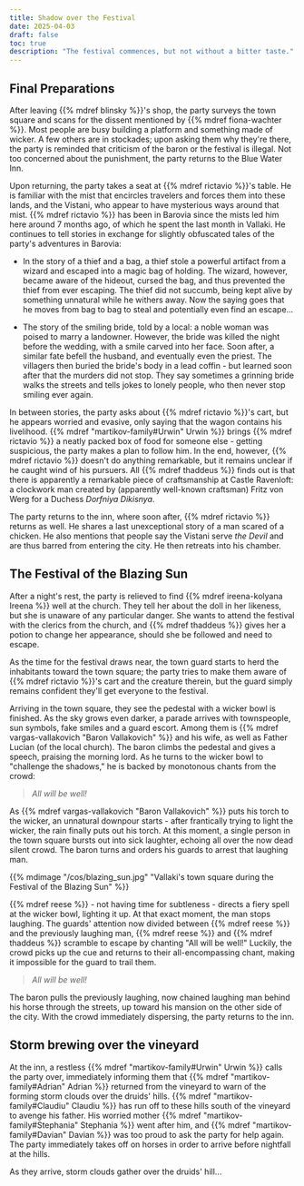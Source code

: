 ```yaml
---
title: Shadow over the Festival
date: 2025-04-03
draft: false
toc: true
description: "The festival commences, but not without a bitter taste."
---
```


## Final Preparations

After leaving {{% mdref blinsky %}}'s shop, the party surveys the town square and scans for the dissent mentioned by {{% mdref fiona-wachter %}}. Most people are busy building a platform and something made of wicker. A few others are in stockades; upon asking them why they're there, the party is reminded that criticism of the baron or the festival is illegal. Not too concerned about the punishment, the party returns to the Blue Water Inn.

Upon returning, the party takes a seat at {{% mdref rictavio %}}'s table. He is familiar with the mist that encircles travelers and forces them into these lands, and the Vistani, who appear to have mysterious ways around that mist. {{% mdref rictavio %}} has been in Barovia since the mists led him here around 7 months ago, of which he spent the last month in Vallaki. He continues to tell stories in exchange for slightly obfuscated tales of the party's adventures in Barovia:

- In the story of a thief and a bag, a thief stole a powerful artifact from a wizard and escaped into a magic bag of holding. The wizard, however, became aware of the hideout, cursed the bag, and thus prevented the thief from ever escaping. The thief did not succumb, being kept alive by something unnatural while he withers away. Now the saying goes that he moves from bag to bag to steal and potentially even find an escape...

- The story of the smiling bride, told by a local: a noble woman was poised to marry a landowner. However, the bride was killed the night before the wedding, with a smile carved into her face. Soon after, a similar fate befell the husband, and eventually even the priest. The villagers then buried the bride's body in a lead coffin - but learned soon after that the murders did not stop. They say sometimes a grinning bride walks the streets and tells jokes to lonely people, who then never stop smiling ever again.

In between stories, the party asks about {{% mdref rictavio %}}'s cart, but he appears worried and evasive, only saying that the wagon contains his livelihood. {{% mdref "martikov-family#Urwin" Urwin %}} brings {{% mdref rictavio %}} a neatly packed box of food for someone else - getting suspicious, the party makes a plan to follow him. In the end, however, {{% mdref rictavio %}} doesn't do anything remarkable, but it remains unclear if he caught wind of his pursuers. All {{% mdref thaddeus %}} finds out is that there is apparently a remarkable piece of craftsmanship at Castle Ravenloft: a clockwork man created by (apparently well-known craftsman) Fritz von Werg for a Duchess *Dorfniya Dikisnya*.

The party returns to the inn, where soon after, {{% mdref rictavio %}} returns as well. He shares a last unexceptional story of a man scared of a chicken. He also mentions that people say the Vistani serve *the Devil* and are thus barred from entering the city. He then retreats into his chamber.

## The Festival of the Blazing Sun

After a night's rest, the party is relieved to find {{% mdref ireena-kolyana Ireena %}} well at the church. They tell her about the doll in her likeness, but she is unaware of any particular danger. She wants to attend the festival with the clerics from the church, and {{% mdref thaddeus %}} gives her a potion to change her appearance, should she be followed and need to escape. 

As the time for the festival draws near, the town guard starts to herd the inhabitants toward the town square; the party tries to make them aware of {{% mdref rictavio %}}'s cart and the creature therein, but the guard simply remains confident they'll get everyone to the festival.

Arriving in the town square, they see the pedestal with a wicker bowl is finished. As the sky grows even darker, a parade arrives with townspeople, sun symbols, fake smiles and a guard escort. Among them is {{% mdref vargas-vallakovich "Baron Vallakovich" %}} and his wife, as well as Father Lucian (of the local church). The baron climbs the pedestal and gives a speech, praising the morning lord. As he turns to the wicker bowl to "challenge the shadows," he is backed by monotonous chants from the crowd:

> *All will be well!*

As {{% mdref vargas-vallakovich "Baron Vallakovich" %}} puts his torch to the wicker, an unnatural downpour starts - after frantically trying to light the wicker, the rain finally puts out his torch. At this moment, a single person in the town square bursts out into sick laughter, echoing all over the now dead silent crowd. The baron turns and orders his guards to arrest that laughing man.


{{% mdimage "/cos/blazing_sun.jpg" "Vallaki's town square during the Festival of the Blazing Sun"  %}}

{{% mdref reese %}} - not having time for subtleness - directs a fiery spell at the wicker bowl, lighting it up. At that exact moment, the man stops laughing. The guards' attention now divided between {{% mdref reese %}} and the previously laughing man, {{% mdref reese %}} and {{% mdref thaddeus %}} scramble to escape by chanting "All will be well!" Luckily, the crowd picks up the cue and returns to their all-encompassing chant, making it impossible for the guard to trail them.

> *All will be well!*

The baron pulls the previously laughing, now chained laughing man behind his horse through the streets, up toward his mansion on the other side of the city. With the crowd immediately dispersing, the party returns to the inn.

## Storm brewing over the vineyard

At the inn, a restless {{% mdref "martikov-family#Urwin" Urwin %}} calls the party over, immediately informing them that {{% mdref "martikov-family#Adrian" Adrian %}} returned from the vineyard to warn of the forming storm clouds over the druids' hills. {{% mdref "martikov-family#Claudiu" Claudiu %}} has run off to these hills south of the vineyard to avenge his father. His worried mother {{% mdref "martikov-family#Stephania" Stephania %}} went after him, and {{% mdref "martikov-family#Davian" Davian %}} was too proud to ask the party for help again. The party immediately takes off on horses in order to arrive before nightfall at the hills. 

As they arrive, storm clouds gather over the druids' hill...
